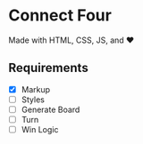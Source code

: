 # Connect Four

Made with HTML, CSS, JS, and :heart:

## Requirements

- [x] Markup
- [ ] Styles
- [ ] Generate Board
- [ ] Turn
- [ ] Win Logic
